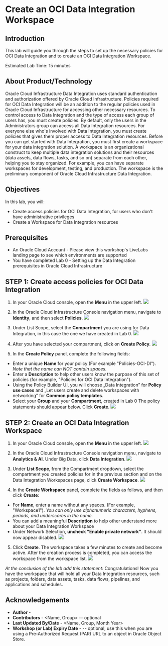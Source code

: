 # Create an OCI Data Integration Workspace

## Introduction

This lab will guide you through the steps to set up the necessary policies for OCI Data Integration and to create an OCI Data Integration Workspace.

Estimated Lab Time: 15 minutes

## About Product/Technology
Oracle Cloud Infrastructure Data Integration uses standard authentication and authorization offered by Oracle Cloud Infrastructure. Policies required for OCI Data Integration will be an addition to the regular policies used in Oracle Cloud Infrastructure for accessing other necessary resources. To control access to Data Integration and the type of access each group of users has, you must create policies. By default, only the users in the Administrators group can access all Data Integration resources. For everyone else who's involved with Data Integration, you must create policies that gives them proper access to Data Integration resources.
Before you can get started with Data Integration, you must first create a workspace for your data integration solution. A workspace is an organizational construct to keep multiple data integration solutions and their resources (data assets, data flows, tasks, and so on) separate from each other, helping you to stay organized. For example, you can have separate workspaces for development, testing, and production. The workspace is the preliminary component of Oracle Cloud Infrastructure Data Integration.

## Objectives
In this lab, you will:
* Create access policies for OCI Data Integration, for users who don't have administrative privileges
* Create a Workspace for Data Integration resources

## Prerequisites
* An Oracle Cloud Account - Please view this workshop's LiveLabs landing page to see which environments are supported
* You have completed Lab 0 - Setting up the Data Integration prerequisites in Oracle Cloud Infrastructure


## **STEP 1**: Create access policies for OCI Data Integration

1. In your Oracle Cloud console, open the **Menu** in the upper left.
     ![](./images/menu.png " ")

2. In the Oracle Cloud Infrastructure Console navigation menu, navigate to **Identity**, and then select **Policies**.
    ![](./images/menu_policies.png " ")

3. Under List Scope, select the **Compartment** you are using for Data Integration, in this case the one we have created in Lab 0.
    ![](./images/list_comp.png " ")

4. After you have selected your compartment, click on **Create Policy**.
    ![](./images/add_policy.png " ")

5. In the **Create Policy** panel, complete the following fields:
  * Enter a unique **Name** for your policy (For example "Policies-OCI-DI"). *Note that the name can NOT contain spaces.*
  * Enter a **Description** to help other users know the purpose of this set of policies (for example, "Policies for OCI Data Integration").
  * Using the Policy Builder UI, you will choose „Data Integration” for **Policy use cases** and „Let users create and delete workspaces with networking” for **Common policy templates**.
  * Select your **Group** and your **Compartment**, created in Lab 0
  The policy statements should appear below. Click **Create**.
![](./images/policy_builder.png " ")

## **STEP 2:** Create an OCI Data Integration Workspace

1. In your Oracle Cloud console, open the **Menu** in the upper left.
 ![](./images/menu.png " ")

2. In the Oracle Cloud Infrastructure Console navigation menu, navigate to **Analytics & AI**. Under Big Data, click **Data Integration**.
![](./images/menu_di.png " ")

3. Under **List Scope**, from the Compartment dropdown, select the compartment you created policies for in the previous section and on the Data Integration Workspaces page, click **Create Workspace**.
![](./images/workspaces.png " ")

4. In the **Create Workspace** panel, complete the fields as follows, and then click **Create**:
* For **Name**, enter a name without any spaces. (For example, "Workspace1"). *You can only use alphanumeric characters, hyphens, periods, and underscores in the name.*
* You can add a meaningful **Description** to help other understand more about your Data Integration Workspace
* Under Network Selection, **uncheck "Enable private network"**. It should now appear disabled.
![](./images/create_workspace.png " ")

5.	Click **Create**. The workspace takes a few minutes to create and become active. After the creation process is completed, you can access the workspace from the workspace list.
![](./images/create.png " ")

*At the conclusion of the lab add this statement:*
Congratulations!  Now you have the workspace that will hold all your Data Integration resources, such as projects, folders, data assets, tasks, data flows, pipelines, and applications and schedules.   


## Acknowledgements
* **Author** - 
* **Contributors** -  <Name, Group> -- optional
* **Last Updated By/Date** - <Name, Group, Month Year>
* **Workshop (or Lab) Expiry Date** - <Month Year> -- optional, use this when you are using a Pre-Authorized Request (PAR) URL to an object in Oracle Object Store.

